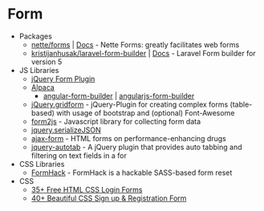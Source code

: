 # Form
* Packages
    - [nette/forms](https://goo.gl/5LukFs) | [Docs](https://goo.gl/5uP8D7) - Nette Forms: greatly facilitates web forms
    - [kristijanhusak/laravel-form-builder](https://goo.gl/9J3wXK) | [Docs](http://goo.gl/quDCX2) - Laravel Form builder for version 5
* JS Libraries
    - [jQuery Form Plugin](http://goo.gl/0ALUt2)
    - [Alpaca](http://www.alpacajs.org/)
        - [angular-form-builder](https://github.com/kelp404/angular-form-builder) | [angularjs-form-builder](http://goo.gl/uU79rd)
    - [jQuery.gridform](http://goo.gl/Y25GLN) - jQuery-Plugin for creating complex forms (table-based) with usage of bootstrap and (optional) Font-Awesome
    - [form2js](http://goo.gl/MxHNeC) - Javascript library for collecting form data
    - [jquery.serializeJSON](http://goo.gl/iUcaQ4)
    - [ajax-form](http://goo.gl/tjVqsi) - HTML forms on performance-enhancing drugs
    - [jquery-autotab](http://goo.gl/1G1zwq) - A jQuery plugin that provides auto tabbing and filtering on text fields in a for
* CSS Libraries
    - [FormHack](http://formhack.io/) - FormHack is a hackable SASS-based form reset
* CSS
    - [35+ Free HTML CSS Login Forms](http://goo.gl/FkexQN)
    - [40+ Beautiful CSS Sign up &amp; Registration Form](http://goo.gl/uD8yYf)
